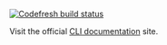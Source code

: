 [![Codefresh build status]( https://g.codefresh.io/api/badges/build?repoOwner=codefresh-io&repoName=cli&branch=master&pipelineName=build&accountName=codefresh-inc&type=cf-1)]( https://g.codefresh.io/repositories/codefresh-io/cli/builds?filter=trigger:build;branch:master;service:5a4c94b54e6e5f0001c4f913~build)

Visit the official <a href="http://cli.codefresh.io" target="_blank">CLI documentation</a> site.
